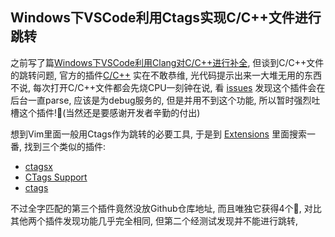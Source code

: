 ## Windows下VSCode利用Ctags实现C/C++文件进行跳转

之前写了篇[Windows下VSCode利用Clang对C/C++进行补全](../07/msys-vscode-clang.md),
但谈到C/C++文件的跳转问题, 官方的插件[C/C++](https://github.com/Microsoft/vscode-cpptools/issues)
实在不敢恭维, 光代码提示出来一大堆无用的东西不说,
每次打开C/C++文件都会先烧CPU一刻钟在说, 看
[issues](https://github.com/Microsoft/vscode-cpptools/issues/785#issuecomment-308880006)
发现这个插件会在后台一直parse, 应该是为debug服务的, 但是并用不到这个功能,
所以暂时强烈吐槽这个插件!:face_with_thermometer:(当然还是要感谢开发者辛勤的付出)

想到Vim里面一般用Ctags作为跳转的必要工具, 于是到
[Extensions](https://marketplace.visualstudio.com/VSCode)
里面搜索一番, 找到三个类似的插件:

- [ctagsx](https://github.com/jtanx/ctagsx/issues)
- [CTags Support](https://github.com/jaydenlin/ctags-support)
- [ctags](https://marketplace.visualstudio.com/items?itemName=hcyang.ctags)

不过全字匹配的第三个插件竟然没放Github仓库地址, 而且唯独它获得4个:star2:,
对比其他两个插件发现功能几乎完全相同, 但第二个经测试发现并不能进行跳转,


